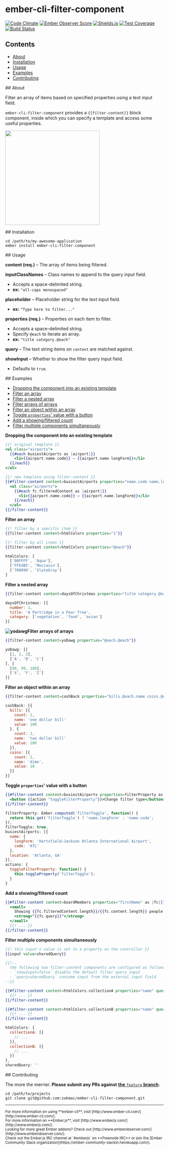 # ember-cli-filter-component
[![Code Climate](https://codeclimate.com/github/zakmac/ember-cli-filter-component/badges/gpa.svg)](https://codeclimate.com/github/zakmac/ember-cli-filter-component)
[![Ember Observer Score](http://emberobserver.com/badges/ember-cli-filter-component.svg)](http://emberobserver.com/addons/ember-cli-filter-component)
[![Shields.io](https://img.shields.io/badge/tests-54%2F54-brightgreen.svg)](http://shields.io)
[![Test Coverage](https://codeclimate.com/github/zakmac/ember-cli-filter-component/badges/coverage.svg)](https://codeclimate.com/github/zakmac/ember-cli-filter-component/coverage)
[![Build Status](https://travis-ci.org/zakmac/ember-cli-filter-component.svg?branch=feature)](https://travis-ci.org/zakmac/ember-cli-filter-component)

## Contents
- <a href="#about">About</a>
- <a href="#installation">Installation</a>
- <a href="#usage">Usage</a>
- <a href="#examples">Examples</a>
- <a href="#contributing">Contributing</a>

<a name="about"></a>## About

Filter an array of items based on specified properties using a text input field.

`ember-cli-filter-component` provides a `{{filter-content}}` block component, inside which you can specify a template and access some useful properties.

<img src="http://i.imgur.com/MiSiG2G.gif" width="300">

<a name="installation"></a>## Installation

```shell
cd /path/to/my-awesome-application
ember install ember-cli-filter-component
```

<a name="usage"></a>## Usage

**content (req.)** – The array of items being filtered.

**inputClassNames** – Class names to append to the query input field.
- Accepts a space-delimited string.
- **ex:** `"all-caps monospaced"`

**placeholder** – Placeholder string for the text input field.
- **ex:** `"Type here to filter..."`

**properties (req.)** – Properties on each item to filter.
- Accepts a space-delimited string.
- Specify `@each` to iterate an array.
- **ex:** `"title category.@each"`

**query** – The text string items on `content` are matched against.

**showInput** – Whether to show the filter query input field.
- Defaults to `true`.

<a name="examples"></a>## Examples

* <a href="#ex1">Dropping the component into an existing template</a>
* <a href="#ex2">Filter an array</a>
* <a href="#ex3">Filter a nested array</a>
* <a href="#ex4">Filter arrays of arrays</a>
* <a href="#ex5">Filter an object within an array</a>
* <a href="#ex6">Toggle `properties`' value with a button</a>
* <a href="#ex7">Add a showing/filtered count</a>
* <a href="#ex8">Filter multiple components simultaneously</a>

<a name="ex1"></a>**Dropping the component into an existing template**
```handlebars
{{! original template }}
<ul class="airports">
  {{#each busiestAirports as |airport|}}
    <li>{{airport.name.code}} – {{airport.name.longForm}}</li>
  {{/each}}
</ul>
```

```handlebars
{{! new template using filter-content }}
{{#filter-content content=busiestAirports properties="name.code name.longForm" as |fc|}}
  <ul class="airports">
    {{#each fc.filteredContent as |airport|}}
      <li>{{airport.name.code}} – {{airport.name.longForm}}</li>
    {{/each}}
  </ul>
{{/filter-content}}
```

<a name="ex2"></a>**Filter an array**
```handlebars
{{! filter by a specific item }}
{{filter-content content=htmlColors properties="1"}}
```
```handlebars
{{! filter by all items }}
{{filter-content content=htmlColors properties="@each"}}
```
```javascript
htmlColors: [
  ['00FFFF', 'Aqua'],
  ['FFE4B5', 'Moccasin'],
  ['708090', 'SlateGray']
]
```

<a name="ex3"></a>**Filter a nested array**
```handlebars
{{filter-content content=daysOfChristmas properties="title category.@each"}}
```
```javascript
daysOfChristmas: [{
  number: 1,
  title: 'A Partridge in a Pear Tree',
  category: ['vegetation', 'food', 'avian']
}]
```

<a name="ex4"></a>**![yodawg](http://i.imgur.com/wkB6nwQ.png)Filter arrays of arrays**
```handlebars
{{filter-content content=yoDawg properties="@each.@each"}}
```
```javascript
yoDawg: [[
  [1, 2, 3],
  ['A', 'B', 'C']
], [
  [98, 99, 100],
  ['X', 'Y', 'Z']
]]
```

<a name="ex5"></a>**Filter an object within an array**
```handlebars
{{filter-content content=cashBack properties="bills.@each.name coins.@each.name"}}
```
```javascript
cashBack: [{
  bills: [{
    count: 2,
    name: 'one dollar bill'
    value: 100
  }, {
    count: 1,
    name: 'two dollar bill'
    value: 200
  }],
  coins: [{
    count: 2,
    name: 'dime',
    value: 10
  }]
}]
```

<a name="ex6"></a>**Toggle `properties`' value with a button**
```handlebars
{{#filter-content content=busiestAirports properties=filterProperty as |fc|}}
  <button {{action "toggleFilterProperty"}}>Change filter type</button>
{{/filter-content}}
```
```javascript
filterProperty: Ember.computed('filterToggle', function() {
  return this.get('filterToggle') ? 'name.longForm' : 'name.code';
}),
filterToggle: true,
busiestAirports: [{
  name: {
    longForm: 'Hartsfield–Jackson Atlanta International Airport',
    code: 'ATL'
  },
  location: 'Atlanta, GA'
}],
actions: {
  toggleFilterProperty: function() {
    this.toggleProperty('filterToggle');
  }
}
```

<a name="ex7"></a>**Add a showing/filtered count**
```handlebars
{{#filter-content content=boardMembers properties="firstName" as |fc|}}
  <small>
    Showing {{fc.filteredContent.length}}/{{fc.content.length}} people matching:
    <strong>"{{fc.query}}"</strong>
  </small>
  {{! ... }}
{{/filter-content}}
```

<a name="ex8"></a>**Filter multiple components simultaneously**
```handlebars
{{! this input's value is set to a property on the controller }}
{{input value=sharedQuery}}

{{!--
  the following two filter-content components are configured as follows:
  - `showInput=false` disable the default filter query input
  - `query=sharedQuery` consume input from the external input field
--}}

{{#filter-content content=htmlColors.collectionA properties="name" query=sharedQuery showInput=false as |fc|}}
  {{! ... }}
{{/filter-content}}

{{#filter-content content=htmlColors.collectionB properties="name" query=sharedQuery showInput=false as |fc|}}
  {{! ... }}
{{/filter-content}}
```
```javascript
htmlColors: {
  collectionA: [{
    // ...
  }],
  collectionB: [{
    // ...
  }]
},
sharedQuery: ''
```

<a name="contributing"></a>## Contributing

The more the merrier. **Please submit any PRs against** [__the__ `feature` __branch__](https://github.com/zakmac/ember-cli-filter-component/tree/feature)**.**

```shell
cd /path/to/projects
git clone git@github.com:zakmac/ember-cli-filter-component.git
```

--- 
<small>
For more information on using **ember-cli**, visit [http://www.ember-cli.com/](http://www.ember-cli.com/).<br>
For more information on **Ember.js**, visit [http://www.emberjs.com/](http://www.emberjs.com/).<br>
Looking for more great Ember addons? Check out [http://www.emberobserver.com/](http://www.emberobserver.com/).<br>
Check out the Ember.js IRC channel at `#emberjs` on **Freenode IRC** or join the [Ember Community Slack organization](https://ember-community-slackin.herokuapp.com/).
</small>
